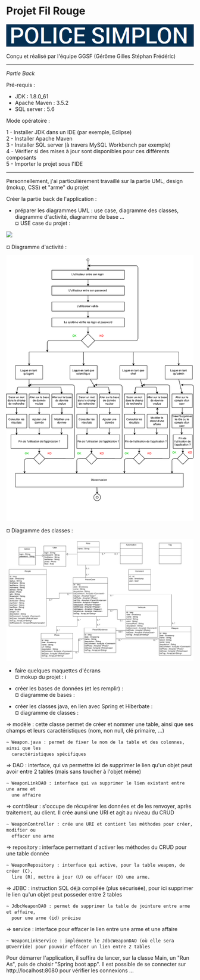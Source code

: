 # **Projet Fil Rouge** #


<p>
  <img src=".\src\assets\images\titre-fil-rouge.png"/>
</p>
Conçu et réalisé par l'équipe GGSF (Gérôme Gilles Stéphan Frédéric)

----------

*Partie Back*

Pré-requis :

- JDK : 1.8.0_61
- Apache Maven : 3.5.2
- SQL server : 5.6

Mode opératoire :

1 - Installer JDK dans un IDE (par exemple, Eclipse)  
2 - Installer Apache Maven  
3 - Installer SQL server (à travers MySQL Workbench par exemple)  
4 - Vérifier si des mises à jour sont disponibles pour ces différents composants  
5 - Importer le projet sous l'IDE    

----------

Personnellement, j'ai particulièrement travaillé sur la partie UML, design (mokup, CSS) et "arme" du projet

Créer la partie back de l'application :

- préparer les diagrammes UML : use case, diagramme des classes, diagramme d'activité, diagramme de base ...  
	¤ USE case du projet :
<p>
  <img src=".\src\assets\images\use_case.pdf"/>
</p>
	¤ Diagramme d'activité :
<p>
  <img src=".\src\assets\images\diagramme activite.pdf"/>
</p>
	¤ Diagramme des classes :
<p>
  <img src=".\src\assets\images\LesExperts.jpg"/>
</p>

- faire quelques maquettes d'écrans  
	¤ mokup du projet :
i

- créer les bases de données (et les remplir) :  
	¤ diagramme de bases :


- créer les classes java, en lien avec Spring et Hiberbate :  
	¤ diagramme de classes :


=> modèle : cette classe permet de créer et nommer une table, ainsi que ses champs et leurs caractéristiques (nom, non null, clé primaire, ...)  

	~ Weapon.java : permet de fixer le nom de la table et des colonnes, ainsi que les
	  caractéristiques spécifiques

=> DAO : interface, qui va permettre ici de supprimer le lien qu'un objet peut avoir entre 2 tables (mais sans toucher à l'objet même)  

	~ WeaponLinkDAO : interface qui va supprimer le lien existant entre une arme et
	  une affaire

=> contrôleur : s'occupe de récupérer les données et de les renvoyer, après traitement, au client. Il crée aunsi une URI et agit au niveau du CRUD  

	~ WeaponController : crée une URI et contient les méthodes pour créer, modifier ou  
      effacer une arme

=> repository : interface permettant d'activer les méthodes du CRUD pour une table donnée
  
	~ WeaponRepository : interface qui active, pour la table weapon, de créer (C),  
	  lire (R), mettre à jour (U) ou effacer (D) une arme.


=> JDBC : instruction SQL déjà compilée (plus sécurisée), pour ici supprimer le lien qu'un objet peut posseder entre 2 tables  

	~ JdbcWeaponDAO : permet de supprimer la table de jointure entre arme et affaire,  
	  pour une arme (id) précise

=> service : interface pour effacer le lien entre une arme et une affaire  

	~ WeaponLinkService : implémente le JdbcWeaponDAO (où elle sera @Override) pour pouvoir effacer un lien entre 2 tables



Pour démarrer l'application, il suffira de lancer, sur la classe Main, un "Run As", puis de choisir "Spring boot app". Il est possible de se connecter sur http://localhost:8080 pour vérifier les connexions ...
